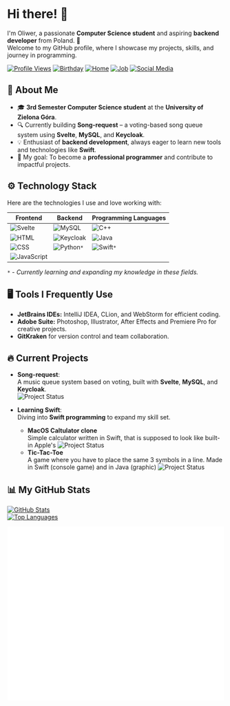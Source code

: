 # Hi there! 👋

I'm Oliwer, a passionate **Computer Science student** and aspiring **backend developer** from Poland. 🚀  
Welcome to my GitHub profile, where I showcase my projects, skills, and journey in programming.

[![Profile Views](https://komarev.com/ghpvc/?username=Guliveer&label=Profile+Views&color=cf2b67&style=for-the-badge&abbreviated=true)](https://github.com/Guliveer)
[![Birthday](https://img.shields.io/badge/🎂-May%202003-FF3E00?style=for-the-badge "Birthday")](https://github.com/Guliveer)
[![Home](https://img.shields.io/badge/🏠-Zielona%20Góra-45ad2d?style=for-the-badge "Home")](https://en.wikipedia.org/wiki/Zielona_Góra)
[![Job](https://img.shields.io/badge/👀-Looking%20for%20a%20job-814ad4?style=for-the-badge "Job Status")](https://www.linkedin.com/in/oliwer-pawelski/)
[![Social Media](https://img.shields.io/badge/🌐-Social%20Links-038cfc?style=for-the-badge "Social Links")](https://guliveer.github.io/links)

## 🌟 About Me

- 🎓 **3rd Semester Computer Science student** at the **University of Zielona Góra**.
- 🔍 Currently building **Song-request** – a voting-based song queue system using **Svelte**, **MySQL**, and **Keycloak**.
- 💡 Enthusiast of **backend development**, always eager to learn new tools and technologies like **Swift**.
- 🎯 My goal: To become a **professional programmer** and contribute to impactful projects.

## ⚙️ Technology Stack

Here are the technologies I use and love working with:

| Frontend                                                                                                        | Backend                                                                                                   | Programming Languages                                                                              |
| --------------------------------------------------------------------------------------------------------------- | --------------------------------------------------------------------------------------------------------- | -------------------------------------------------------------------------------------------------- |
| ![Svelte](https://img.shields.io/badge/Svelte-FF3E00?style=flat-square&logo=svelte&logoColor=white)             | ![MySQL](https://img.shields.io/badge/MySQL-4479A1?style=flat-square&logo=mysql&logoColor=white)          | ![C++](https://img.shields.io/badge/C++-00599C?style=flat-square&logo=cplusplus&logoColor=white)   |
| ![HTML](https://img.shields.io/badge/HTML5-E34F26?style=flat-square&logo=html5&logoColor=white)                 | ![Keycloak](https://img.shields.io/badge/Keycloak-4D4D4D?style=flat-square&logo=keycloak&logoColor=white) | ![Java](https://img.shields.io/badge/Java-007396?style=flat-square&logo=java&logoColor=white)      |
| ![CSS](https://img.shields.io/badge/CSS3-1572B6?style=flat-square&logo=css3&logoColor=white)                    | ![Python](https://img.shields.io/badge/Python-3776AB?style=flat-square&logo=python&logoColor=white)`*`     | ![Swift](https://img.shields.io/badge/Swift-FA7343?style=flat-square&logo=swift&logoColor=white)`*` |
| ![JavaScript](https://img.shields.io/badge/JavaScript-F7DF1E?style=flat-square&logo=javascript&logoColor=black) |                                                                                                           |                                                                                                    |

`*` - _Currently learning and expanding my knowledge in these fields._

## 🖥️ Tools I Frequently Use

- **JetBrains IDEs:** IntelliJ IDEA, CLion, and WebStorm for efficient coding.
- **Adobe Suite:** Photoshop, Illustrator, After Effects and Premiere Pro for creative projects.
- **GitKraken** for version control and team collaboration.

## 🔥 Current Projects

- **Song-request**:  
  A music queue system based on voting, built with **Svelte**, **MySQL**, and **Keycloak**.  
  ![Project Status](https://img.shields.io/badge/Status-In%20Development-blue?style=flat-square)

- **Learning Swift**:  
  Diving into **Swift programming** to expand my skill set.
  - **MacOS Caltulator clone**  
    Simple calculator written in Swift, that is supposed to look like built-in Apple's
    ![Project Status](https://img.shields.io/badge/Status-In%20Development-blue?style=flat-square)
  - **Tic-Tac-Toe**  
    A game where you have to place the same 3 symbols in a line. Made in Swift (console game) and in Java (graphic)
    ![Project Status](https://img.shields.io/badge/Status-In%20Development-blue?style=flat-square)

## 📊 My GitHub Stats

<!-- [![Trophies](https://github-profile-trophy.vercel.app/?username=Guliveer&theme=radical&row=1&margin-w=15)](https://github.com/Guliveer)   -->

[![GitHub Stats](https://github-readme-stats.vercel.app/api?username=Guliveer&theme=one_dark_pro&bg_color=00000000&hide_border=true&rank_icon=percentile&show_icons=true&count_private=true)](https://github.com/Guliveer)  
[![Top Languages](https://github-readme-stats.vercel.app/api/top-langs/?username=Guliveer&theme=one_dark_pro&bg_color=00000000&hide_border=true&langs_count=12&layout=donut-vertical)](https://github.com/Guliveer)

![Metrics](./github-metrics.svg)
